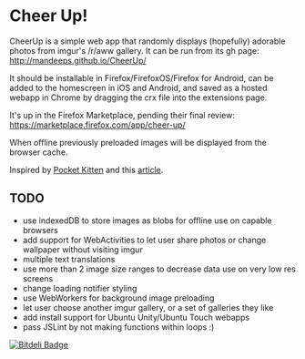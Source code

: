 Cheer Up!
=======

CheerUp is a simple web app that randomly displays (hopefully) adorable photos from imgur's /r/aww gallery.
It can be run from its gh page: http://mandeeps.github.io/CheerUp/

It should be installable in Firefox/FirefoxOS/Firefox for Android, can be added to the homescreen in iOS and Android, and saved as a hosted webapp in Chrome by dragging the crx file into the extensions page.

It's up in the Firefox Marketplace, pending their final review: https://marketplace.firefox.com/app/cheer-up/

When offline previously preloaded images will be displayed from the browser cache.

Inspired by [Pocket Kitten](https://github.com/Rumyra/Pocket-Kitten) and this [article](http://12devsofxmas.co.uk/post/2012-12-27-day-2-lets-make-a-firefoxos-app).

TODO
------
* use indexedDB to store images as blobs for offline use on capable browsers
* add support for WebActivities to let user share photos or change wallpaper without visiting imgur
* multiple text translations
* use more than 2 image size ranges to decrease data use on very low res screens
* change loading notifier styling
* use WebWorkers for background image preloading
* let user choose another imgur gallery, or a set of galleries they like
* add install support for Ubuntu Unity/Ubuntu Touch webapps
* pass JSLint by not making functions within loops :)


[![Bitdeli Badge](https://d2weczhvl823v0.cloudfront.net/mandeeps/cheerup/trend.png)](https://bitdeli.com/free "Bitdeli Badge")

